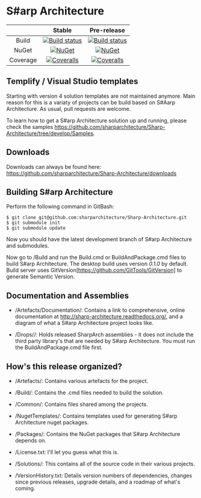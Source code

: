 # S#arp Architecture

||Stable|Pre-release|
|:--:|:--:|:--:|
|Build|[![Build status](https://ci.appveyor.com/api/projects/status/q90e3hg7g3wgf79p/branch/master?svg=true)](https://ci.appveyor.com/project/sharparchitecture/sharp-architecture/branch/master)|[![Build status](https://ci.appveyor.com/api/projects/status/q90e3hg7g3wgf79p?svg=true)](https://ci.appveyor.com/project/sharparchitecture/sharp-architecture)|
|NuGet|[![NuGet](https://img.shields.io/nuget/v/Sharp-Architecture.svg)](https://www.nuget.org/packages?q=SharpArch)|[![NuGet](https://img.shields.io/nuget/vpre/Sharp-Architecture.svg)](https://www.nuget.org/packages?q=SharpArch)|
|Coverage|[![Coveralls](https://img.shields.io/coveralls/sharparchitecture/Sharp-Architecture.svg)](https://coveralls.io/github/sharparchitecture/Sharp-Architecture)|[![Coveralls](https://img.shields.io/coveralls/sharparchitecture/Sharp-Architecture/develop.svg)](https://coveralls.io/github/sharparchitecture/Sharp-Architecture)|


## Templify / Visual Studio templates

Starting with version 4 solution templates are not maintained anymore. Main reason for this is a variaty of projects can be build based on S#Aarp Architecture. 
As usual, pull requests are welcome.

To learn how to get a S#arp Architecture solution up and running, please check the samples https://github.com/sharparchitecture/Sharp-Architecture/tree/develop/Samples.

## Downloads

Downloads can always be found here: https://github.com/sharparchitecture/Sharp-Architecture/downloads

## Building S#arp Architecture

Perform the following command in GitBash:
```Shell
$ git clone git@github.com:sharparchitecture/Sharp-Architecture.git
$ git submodule init
$ git submodule update
```
Now you should have the latest development branch of S#arp Architecture and submodules.

Now go to /Build and run the Build.cmd or BuildAndPackage.cmd files to build S#arp Architecture. The desktop build uses version *0.1.0* by default. Build server uses GitVersion[https://github.com/GitTools/GitVersion] 
to generate Semantic Version.


## Documentation and Assemblies


* /Artefacts/Documentation/:  Contains a link to comprehensive, online documentation at http://sharp-architecture.readthedocs.org/, and a diagram of what a S#arp Architecture project looks like.

* /Drops/<Version Number>/:  Holds released SharpArch assemblies - it does not include the third party library's that are needed by S#arp Architecture. You must run the BuildAndPackage.cmd file first.


## How's this release organized?

* /Artefacts/:  Contains various artefacts for the project.

* /Build/:  Contains the .cmd files needed to build the solution.

* /Common/: Contains files shared among the projects.

* /NugetTemplates/: Contains templates used for generating S#arp Architecture nuget packages.

* /Packages/: Contains the NuGet packages that S#arp Architecture depends on.

* /License.txt:  I'll let you guess what this is.

* /Solutions/: This contains all of the source code in their various projects.

* /VersionHistory.txt:  Details version numbers of dependencies, changes since previous releases, upgrade details, and a roadmap of what's coming.
